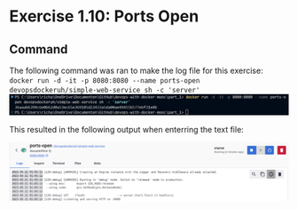 # Exercise 1.10: Ports Open 

## Command
The following command was ran to make the log file for this exercise:
``docker run -d -it -p 8080:8080 --name ports-open devopsdockeruh/simple-web-service sh -c 'server'``
![Output Exercise 1.10 CMD](image/Exercise_1_10_Ports_open_pt1.png)

This resulted in the following output when enterring the text file:

![Output Exercise 1.10 text file](image/Exercise_1_10_Ports_open_pt2.png)
